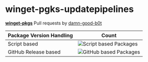# winget-pgks-updatepipelines
[**winget-pkgs**](https://github.com/microsoft/winget-pkgs.git) Pull requests by [damn-good-b0t](https://github.com/microsoft/winget-pkgs/pulls/damn-good-b0t)

| Package Version Handling| Count|
|----------------------------|---------------------------------------------------------------|
| Script based     | ![Script based Packages](https://img.shields.io/badge/ScriptPackages-16-green) |
| GitHub Release based     | ![GitHub based Packages](https://img.shields.io/badge/GithubPackages-4-blue) |
